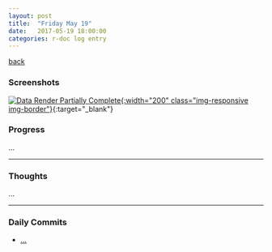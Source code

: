 ```yaml
---
layout: post
title:  "Friday May 19"
date:   2017-05-19 18:00:00
categories: r-doc log entry
---
```


[back](/r-doc/summaries)

### Screenshots

[![Data Render Partially Complete]({{site.baseurl}}/images/week2/05-19-data-render-partially-complete.png){:width="200" class="img-responsive img-border"}]({{site.baseurl}}/images/week2/05-19-data-render-partially-complete.png){:target="_blank"}

### Progress

...

---

### Thoughts 

...

---

### Daily Commits

- [...]()
